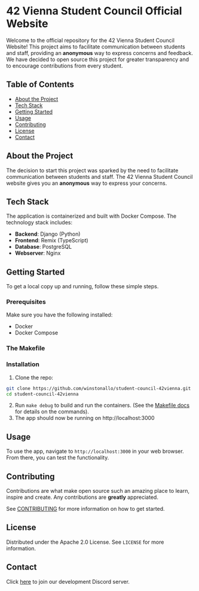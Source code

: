 # 42 Vienna Student Council Official Website

Welcome to the official repository for the 42 Vienna Student Council Website! This project aims to facilitate communication between students and staff, providing an **anonymous** way to express concerns and feedback.
We have decided to open source this project for greater transparency and to encourage contributions from every student.

## Table of Contents
- [About the Project](#about-the-project)
- [Tech Stack](#tech-stack)
- [Getting Started](#getting-started)
- [Usage](#usage)
- [Contributing](#contributing)
- [License](#license)
- [Contact](#contact)

## About the Project

The decision to start this project was sparked by the need to facilitate communication between students and staff. The 42 Vienna Student Council website gives you an **anonymous** way to express your concerns.

## Tech Stack

The application is containerized and built with Docker Compose. The technology stack includes:

- **Backend**: Django (Python)
- **Frontend**: Remix (TypeScript)
- **Database**: PostgreSQL
- **Webserver**: Nginx

## Getting Started

To get a local copy up and running, follow these simple steps.

### Prerequisites

Make sure you have the following installed:
- Docker
- Docker Compose

### The Makefile

### Installation

1. Clone the repo:
```sh
git clone https://github.com/winstonallo/student-council-42vienna.git
cd student-council-42vienna
```
2. Run `make debug` to build and run the containers. (See the [Makefile docs](link) for details on the commands).
3. The app should now be running on http://localhost:3000

## Usage

To use the app, navigate to `http://localhost:3000` in your web browser. From there, you can test the functionality.

## Contributing

Contributions are what make open source such an amazing place to learn, inspire and create. Any contributions are **greatly** appreciated.

See [CONTRIBUTING](.github/CONTRIBUTING.md) for more information on how to get started.

## License

Distributed under the Apache 2.0 License. See `LICENSE` for more information.

## Contact

Click [here](https://discord.gg/FSBbTg8R) to join our development Discord server.
